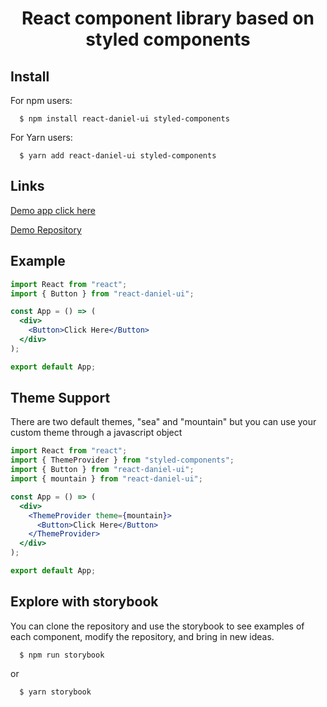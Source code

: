 <h1 align="center">React component library based on styled components </h1>

## Install

For npm users:

```shell
  $ npm install react-daniel-ui styled-components
```

For Yarn users:

```shell
  $ yarn add react-daniel-ui styled-components
```

## Links 

[Demo app click here](https://demo-daniel-ui.vercel.app/gettingstarted)

[Demo Repository](https://github.com/danielbrugio/demo-daniel-ui.git)

## Example

```jsx
import React from "react";
import { Button } from "react-daniel-ui";

const App = () => (
  <div>
    <Button>Click Here</Button>
  </div>
);

export default App;
```

## Theme Support

There are two default themes, "sea" and "mountain" but you can use your custom theme through a javascript object

```jsx
import React from "react";
import { ThemeProvider } from "styled-components";
import { Button } from "react-daniel-ui";
import { mountain } from "react-daniel-ui";

const App = () => (
  <div>
    <ThemeProvider theme={mountain}>
      <Button>Click Here</Button>
    </ThemeProvider>
  </div>
);

export default App;
```

## Explore with storybook

You can clone the repository and use the storybook to see examples of each component, modify the repository, and bring in new ideas.

```shell
  $ npm run storybook
```

or

```shell
  $ yarn storybook
```
